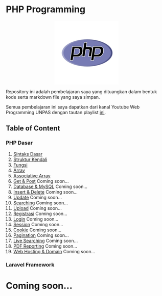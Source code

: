 # PHP Programming
<img style="display: block;
           margin-left: auto;
           margin-right: auto;"
           src="./img/php.png" alt="PHP Logo">
</img>

Repository ini adalah pembelajaran saya yang dituangkan dalam bentuk kode serta markdown file yang saya simpan.

Semua pembelajaran ini saya dapatkan dari kanal Youtube Web Programming UNPAS dengan tautan playlist [ini](https://www.youtube.com/playlist?list=PLFIM0718LjIUqXfmEIBE3-uzERZPh3vp6).

## Table of Content

### PHP Dasar

1. [Sintaks Dasar](/1.%20Sintaks%20PHP/Sinktaks%20PHP.md)
2. [Struktur Kendali](/2.%20Stuktur%20Kendali/Struktur%20Kendali.md)
3. [Fungsi](/3.%20Fungsi/Fungsi.md)
4. [Array](/4.%20Array/Array.md)
5. [Associative Array](/5.%20Associative%20Array/Associative%20Array.md)
6. [Get & Post]() Coming soon...
7. [Database & MySQL]() Coming soon...
8. [Insert & Delete]() Coming soon...
9. [Update]() Coming soon...
10. [Searching]() Coming soon...
11. [Upload]() Coming soon...
12. [Registrasi]() Coming soon...
13. [Login]() Coming soon...
14. [Session]() Coming soon...
15. [Cookie]() Coming soon...
16. [Pagination]() Coming soon...
17. [Live Searching]() Coming soon...
18. [PDF Reporting]() Coming soon...
19. [Web Hosting & Domain]() Coming soon...

### Laravel Framework

# Coming soon...

